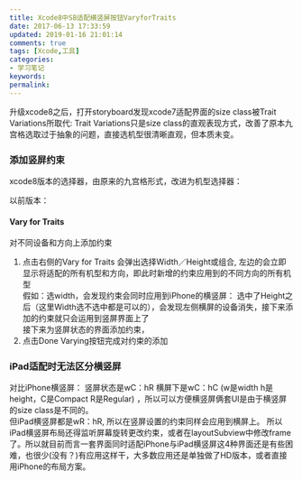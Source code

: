 ```yaml
---
title: Xcode8中SB适配横竖屏按钮VaryforTraits
date: 2017-06-13 17:33:59
updated: 2019-01-16 21:01:14
comments: true
tags: [Xcode,工具]
categories:
- 学习笔记
keywords: 
permalink: 
---
```


升级xcode8之后，打开storyboard发现xcode7适配界面的size class被Trait Variations所取代:
Trait Variations只是size class的直观表现方式，改善了原本九宫格选取过于抽象的问题，直接选机型很清晰直观，但本质未变。

### 添加竖屏约束

xcode8版本的选择器，由原来的九宫格形式，改进为机型选择器：

以前版本：

#### Vary for Traits
对不同设备和方向上添加约束
1. 点击右侧的Vary for Traits 会弹出选择Width／Height或组合, 左边的会立即显示将适配的所有机型和方向，即此时新增的约束应用到的不同方向的所有机型   
假如：选width，会发现约束会同时应用到iPhone的横竖屏：
选中了Height之后（这里Width选不选中都是可以的），会发现左侧横屏的设备消失，接下来添加的约束就只会运用到竖屏界面上了  
接下来为竖屏状态的界面添加约束，
3. 点击Done Varying按钮完成对约束的添加   

### iPad适配时无法区分横竖屏
对比iPhone横竖屏：
竖屏状态是wC：hR 横屏下是wC：hC (w是width h是height，C是Compact R是Regular) ，所以可以方便横竖屏俩套UI是由于横竖屏的size class是不同的。   
但iPad横竖屏都是wR：hR, 所以在竖屏设置的约束同样会应用到横屏上。
所以iPad横竖屏布局还得监听屏幕旋转更改约束，或者在layoutSubview中修改frame了。所以就目前而言一套界面同时适配iPhone与iPad横竖屏这4种界面还是有些困难，也很少(没有？)有应用这样干，大多数应用还是单独做了HD版本，或者直接用iPhone的布局方案。
